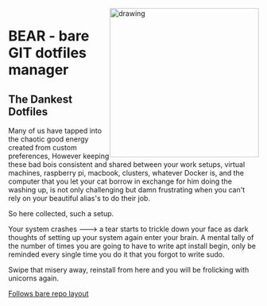 <img src="./docs/images/osSwirl.png" alt="drawing" style="width:300px;float: right"/>

# BEAR - bare GIT dotfiles manager
## The Dankest Dotfiles

Many of us have tapped into the chaotic good energy created from custom preferences, However keeping these bad bois consistent and shared between your work setups, virtual machines, raspberry pi, macbook, clusters, whatever Docker is, and the computer that you let your cat borrow in exchange for him doing the washing up, is not only challenging but damn frustrating when you can't rely on your beautiful alias's to do their job. 

So here collected, such a setup.

Your system crashes ---> a tear starts to trickle down your face as dark thoughts of setting up your
system again enter your brain. A mental tally of the number of times you are going to have to write
apt install begin, only be reminded every single time you do it that you forgot to write sudo. 

Swipe that misery away, reinstall from here and you will be frolicking with unicorns again.                                                                                           

[Follows bare repo layout](https://www.atlassian.com/git/tutorials/dotfiles)